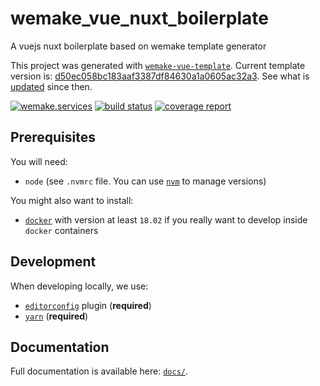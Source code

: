 # wemake_vue_nuxt_boilerplate

A vuejs nuxt boilerplate based on wemake template generator

This project was generated with [`wemake-vue-template`](https://github.com/wemake-services/wemake-vue-template).
Current template version is: [d50ec058bc183aaf3387df84630a1a0605ac32a3](https://github.com/wemake-services/wemake-vue-template/tree/d50ec058bc183aaf3387df84630a1a0605ac32a3).
See what is [updated](https://github.com/wemake-services/wemake-vue-template/compare/d50ec058bc183aaf3387df84630a1a0605ac32a3...master)
since then.

[![wemake.services](https://img.shields.io/badge/-wemake.services-green.svg?label=%20&logo=data%3Aimage%2Fpng%3Bbase64%2CiVBORw0KGgoAAAANSUhEUgAAABAAAAAQCAMAAAAoLQ9TAAAABGdBTUEAALGPC%2FxhBQAAAAFzUkdCAK7OHOkAAAAbUExURQAAAAAAAAAAAAAAAAAAAAAAAAAAAAAAAP%2F%2F%2F5TvxDIAAAAIdFJOUwAjRA8xXANAL%2Bv0SAAAADNJREFUGNNjYCAIOJjRBdBFWMkVQeGzcHAwksJnAPPZGOGAASzPzAEHEGVsLExQwE7YswCb7AFZSF3bbAAAAABJRU5ErkJggg%3D%3D)](https://wemake.services) [![build status](https://gitlab.com/None/wemake_vue_nuxt_boilerplate/badges/master/build.svg)](https://gitlab.com/None/wemake_vue_nuxt_boilerplate/commits/master) [![coverage report](https://gitlab.com/None/wemake_vue_nuxt_boilerplate/badges/master/coverage.svg)](https://gitlab.com/None/wemake_vue_nuxt_boilerplate/commits/master)

## Prerequisites

You will need:

- `node` (see `.nvmrc` file. You can
  use [`nvm`](https://github.com/creationix/nvm) to manage versions)

You might also want to install:

- [`docker`](https://www.docker.com/community-edition) with version
  at least `18.02` if you really want to develop inside `docker` containers

## Development

When developing locally, we use:

- [`editorconfig`](http://editorconfig.org/) plugin (**required**)
- [`yarn`](https://yarnpkg.com) (**required**)

## Documentation

Full documentation is available here: [`docs/`](docs).
